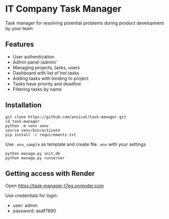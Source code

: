 #  IT Company Task Manager
Task manager for resolving potential problems during product development by your team

## Features
- User authentication
- Admin panel /admin/
- Managing projects, tasks, users
- Dashboard with list of hot tasks
- Adding tasks with binding to project
- Tasks have priority and deadline
- Filtering tasks by name

## Installation
```
git clone https://github.com/ansicat/task-manager.git
cd task-manager
python -m venv venv
source venv/bin/activate
pip install -r requirements.txt
```
Use `.env_sample` as template and create file `.env` with your settings
```
python manage.py init_db
python manage.py runserver
```

## Getting access with Render
Open https://task-manager-t7eg.onrender.com

Use credentials for login:
  - user: admin
  - password: asdf7890
